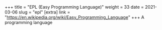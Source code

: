 +++
title = "EPL (Easy Programming Language)"
weight = 33
date = 2021-03-06
slug = "epl"
[extra]
link = "https://en.wikipedia.org/wiki/Easy_Programming_Language"
+++
A programming language


